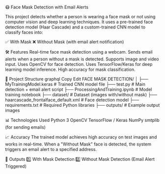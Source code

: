 😷 Face Mask Detection with Email Alerts

This project detects whether a person is wearing a face mask or not using computer vision and deep learning techniques.
It uses a pre-trained face detection model (Haar Cascade) and a custom-trained CNN model to classify faces into:

✅ With Mask
❌ Without Mask (with email alert notification)

🛠️ Features
Real-time face mask detection using a webcam.
Sends email alerts when a person without a mask is detected.
Supports image and video input.
Uses OpenCV for face detection.
Uses TensorFlow/Keras for deep learning model inference.
High accuracy for mask classification.

📂 Project Structure
graphql
Copy
Edit
FACE MASK DETECTION/
│
├── MyTrainingModel.keras         # Trained CNN model file
├── test.py                       # Main detection + email alert script
├── ProcessingAndTraining.ipynb   # Model training notebook
├── dataset/                      # Dataset (images with/without mask)
├── haarcascade_frontalface_default.xml # Face detection model
├── requirements.txt              # Required Python libraries
├── outputs/                      # Example output images

📊 Technologies Used
Python 3
OpenCV
TensorFlow / Keras
NumPy
smtplib (for sending emails)

📈 Accuracy
The trained model achieves high accuracy on test images and works in real-time.
When a "Without Mask" face is detected, the system triggers an email alert to a specified address.

📸 Outputs
1️⃣ With Mask Detection
2️⃣ Without Mask Detection (Email Alert Triggered)
